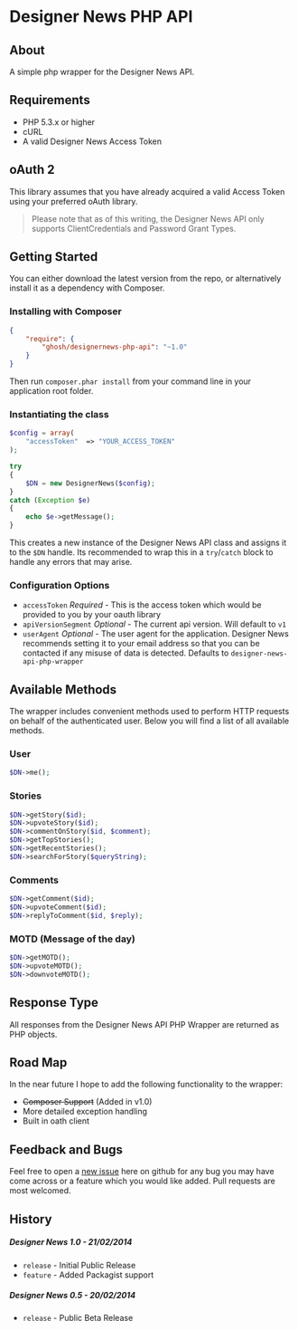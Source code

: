 # Designer News PHP API

## About

A simple php wrapper for the Designer News API.


## Requirements

* PHP 5.3.x or higher
* cURL
* A valid Designer News Access Token


## oAuth 2
This library assumes that you have already acquired a valid Access Token using your preferred oAuth library.

>Please note that as of this writing, the Designer News API only supports ClientCredentials and Password Grant Types.

## Getting Started
You can either download the latest version from the repo, or alternatively install it as a dependency with Composer.

### Installing with Composer
```json
{
    "require": {
        "ghosh/designernews-php-api": "~1.0"
    }
}
```

Then run `composer.phar install` from your command line in your application root folder.

### Instantiating the class
```php
$config = array(
	"accessToken"  => "YOUR_ACCESS_TOKEN"
);

try
{
	$DN = new DesignerNews($config);
}
catch (Exception $e)
{
	echo $e->getMessage();
}
```


This creates a new instance of the Designer News API class and assigns it to the `$DN` handle. Its recommended to wrap this in a `try`/`catch` block to handle any errors that may arise.

### Configuration Options
* `accessToken` *Required* - This is the access token which would be provided to you by your oauth library
* `apiVersionSegment` *Optional* - The current api version. Will default to `v1`
* `userAgent` *Optional* - The user agent for the application. Designer News recommends setting it to your email address so that you can be contacted if any misuse of data is detected. Defaults to `designer-news-api-php-wrapper`

## Available Methods

The wrapper includes convenient methods used to perform HTTP requests on behalf of the authenticated user. Below you will find a list of all available methods.

### User
```php
$DN->me();
```

### Stories
```php
$DN->getStory($id);
$DN->upvoteStory($id);
$DN->commentOnStory($id, $comment);
$DN->getTopStories();
$DN->getRecentStories();
$DN->searchForStory($queryString);
```

### Comments
```php
$DN->getComment($id);
$DN->upvoteComment($id);
$DN->replyToComment($id, $reply);
```

### MOTD (Message of the day)
```php
$DN->getMOTD();
$DN->upvoteMOTD();
$DN->downvoteMOTD();
```


## Response Type
All responses from the Designer News API PHP Wrapper are returned as PHP objects.

## Road Map

In the near future I hope to add the following functionality to the wrapper:

* ~~Composer Support~~ (Added in v1.0)
* More detailed exception handling
* Built in oath client

## Feedback and Bugs

Feel free to open a [new issue](https://github.com/Ghosh/DesignerNews-PHP-API/issues) here on github for any bug you may have come across or a feature which you would like added. Pull requests are most welcomed.

## History
##### Designer News 1.0 - 21/02/2014
* `release` - Initial Public Release
* `feature` - Added Packagist support

##### Designer News 0.5 - 20/02/2014
* `release` - Public Beta Release
